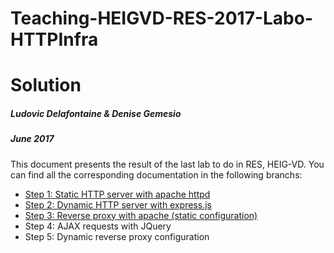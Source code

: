 # Teaching-HEIGVD-RES-2017-Labo-HTTPInfra
# Solution
##### Ludovic Delafontaine & Denise Gemesio
##### June 2017

This document presents the result of the last lab to do in RES, HEIG-VD. You can find all the corresponding documentation in the following branchs:

- [Step 1: Static HTTP server with apache httpd](https://github.com/evazapata/Teaching-HEIGVD-RES-2017-Labo-HTTPInfra/tree/fb-apache-static)
- [Step 2: Dynamic HTTP server with express.js](https://github.com/evazapata/Teaching-HEIGVD-RES-2017-Labo-HTTPInfra/tree/fb-express-dynamic)
- [Step 3: Reverse proxy with apache (static configuration)](https://github.com/evazapata/Teaching-HEIGVD-RES-2017-Labo-HTTPInfra/tree/fb-apache-reverse-proxy)
- Step 4: AJAX requests with JQuery
- Step 5: Dynamic reverse proxy configuration
